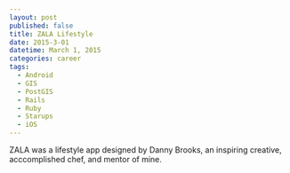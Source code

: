 ```yaml
---
layout: post
published: false
title: ZALA Lifestyle
date: 2015-3-01
datetime: March 1, 2015
categories: career
tags:
  - Android
  - GIS
  - PostGIS
  - Rails
  - Ruby
  - Starups
  - iOS
---
```



ZALA was a lifestyle app designed by Danny Brooks, an inspiring creative, acccomplished chef, and mentor of mine.